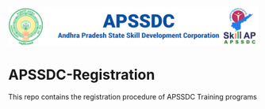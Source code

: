 ![apssdc-logo](apssdc-logo.png)

# APSSDC-Registration
This repo contains the registration procedure of APSSDC Training programs
